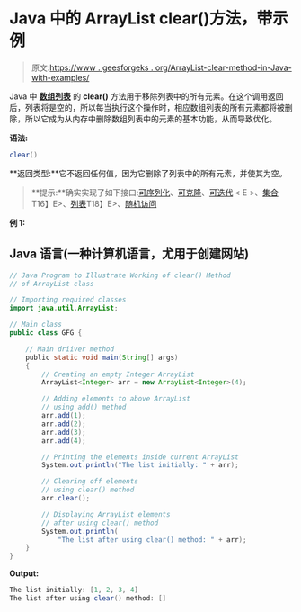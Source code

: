 # Java 中的 ArrayList clear()方法，带示例

> 原文:[https://www . geesforgeks . org/ArrayList-clear-method-in-Java-with-examples/](https://www.geeksforgeeks.org/arraylist-clear-method-in-java-with-examples/)

Java 中 [**数组列表**](https://www.geeksforgeeks.org/arraylist-in-java/) 的 **clear()** 方法用于移除列表中的所有元素。在这个调用返回后，列表将是空的，所以每当执行这个操作时，相应数组列表的所有元素都将被删除，所以它成为从内存中删除数组列表中的元素的基本功能，从而导致优化。

**语法:**

```java
clear()
```

**返回类型:**它不返回任何值，因为它删除了列表中的所有元素，并使其为空。

> **提示:**确实实现了如下接口:[可序列化](https://docs.oracle.com/javase/8/docs/api/java/io/Serializable.html)、[可克隆](https://docs.oracle.com/javase/8/docs/api/java/lang/Cloneable.html)、[可迭代](https://docs.oracle.com/javase/8/docs/api/java/lang/Iterable.html) < E >、[集合](https://docs.oracle.com/javase/8/docs/api/java/util/Collection.html)T16】E>、[列表](https://docs.oracle.com/javase/8/docs/api/java/util/List.html)T18】E>、[随机访问](https://docs.oracle.com/javase/8/docs/api/java/util/RandomAccess.html)

**例 1:**

## Java 语言(一种计算机语言，尤用于创建网站)

```java
// Java Program to Illustrate Working of clear() Method
// of ArrayList class

// Importing required classes
import java.util.ArrayList;

// Main class
public class GFG {

    // Main driiver method
    public static void main(String[] args)
    {
        // Creating an empty Integer ArrayList
        ArrayList<Integer> arr = new ArrayList<Integer>(4);

        // Adding elements to above ArrayList
        // using add() method
        arr.add(1);
        arr.add(2);
        arr.add(3);
        arr.add(4);

        // Printing the elements inside current ArrayList
        System.out.println("The list initially: " + arr);

        // Clearing off elements
        // using clear() method
        arr.clear();

        // Displaying ArrayList elements
        // after using clear() method
        System.out.println(
            "The list after using clear() method: " + arr);
    }
}
```

**Output:** 

```java
The list initially: [1, 2, 3, 4]
The list after using clear() method: []
```
